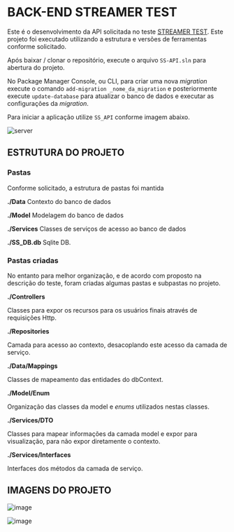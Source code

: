 # BACK-END STREAMER TEST

Este é o desenvolvimento da API solicitada no teste [STREAMER TEST](https://github.com/jpmendonca/streamertest).
Este projeto foi executado utilizando a estrutura e versões de ferramentas conforme solicitado.

Após baixar / clonar o repositório, execute o arquivo `SS-API.sln` para abertura do projeto.

No Package Manager Console, ou CLI, para criar uma nova _migration_ execute o comando `add-migration _nome_da_migration` e posteriormente execute `update-database` para atualizar o banco de dados e executar as configurações da _migration_.

Para iniciar a aplicação utilize `SS_API` conforme imagem abaixo.

![server](https://user-images.githubusercontent.com/37385246/117552329-0806ba00-b021-11eb-8d5f-734a6334f10a.png)

## ESTRUTURA DO PROJETO
### Pastas
Conforme solicitado, a estrutura de pastas foi mantida

**./Data** 
Contexto do banco de dados

**./Model** 
Modelagem do banco de dados

**./Services** 
Classes de serviços de acesso ao banco de dados

**./SS_DB.db** 
Sqlite DB.

### Pastas criadas
No entanto para melhor organização, e de acordo com proposto na descrição do teste, foram criadas algumas pastas e subpastas no projeto.

**./Controllers**

Classes para expor os recursos para os usuários finais através de requisições Http.


**./Repositories**

Camada para acesso ao contexto, desacoplando este acesso da camada de serviço.


**./Data/Mappings**

Classes de mapeamento das entidades do dbContext.


**./Model/Enum**

Organização das classes da model e _enums_ utilizados nestas classes.


**./Services/DTO**

Classes para mapear informações da camada model e expor para visualização, para não expor diretamente o contexto.


**./Services/Interfaces**

Interfaces dos métodos da camada de serviço.


## IMAGENS DO PROJETO

![image](https://user-images.githubusercontent.com/37385246/117550040-5cf00380-b014-11eb-9983-30bbaab85a10.png)

![image](https://user-images.githubusercontent.com/37385246/117550083-9f194500-b014-11eb-9d0c-f105fac769a3.png)
